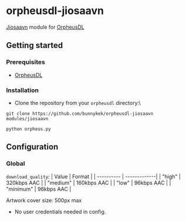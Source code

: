 # orpheusdl-jiosaavn
[Jiosaavn](https://www.jiosaavn.com/) module for [OrpheusDL](https://github.com/yarrm80s/orpheusdl)           

## Getting started
### Prerequisites
- [OrpheusDL](https://github.com/yarrm80s/orpheusdl)

### Installation
- Clone the repository from your ```orpheusdl``` directory:\
```
git clone https://github.com/bunnykek/orpheusdl-jiosaavn modules/jiosaavn
```        
```
python orpheus.py
```

## Configuration
### Global
```download_quality```:
| Value      | Format       |
| ---------- | -------------|
| "high"     | 320kbps AAC  |
| "medium"   | 160kbps AAC  |
| "low"      | 96kbps AAC   |
| "minimum"  | 96kbps AAC   |

Artwork cover size: 500px max
- No user credentials needed in config.
